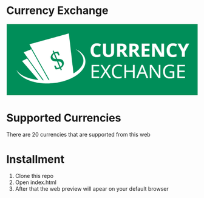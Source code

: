 # Currency Exchange #
![](https://github.com/asemshaath/Currency-Exchange/blob/main/logo.png)
# Supported Currencies #
There are 20 currencies that are supported from this web
# Installment #
1) Clone this repo
2) Open index.html
3) After that the web preview will apear on your default browser



